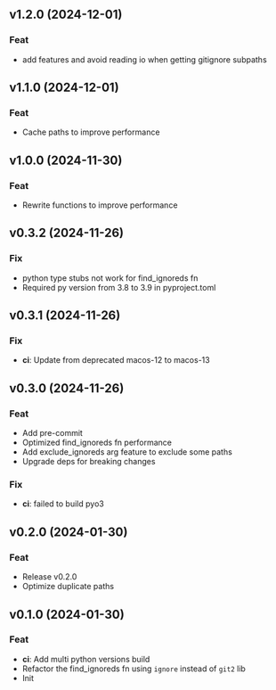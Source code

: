 ## v1.2.0 (2024-12-01)

### Feat

- add features and avoid reading io when getting gitignore subpaths

## v1.1.0 (2024-12-01)

### Feat

- Cache paths to improve performance

## v1.0.0 (2024-11-30)

### Feat

- Rewrite functions to improve performance

## v0.3.2 (2024-11-26)

### Fix

- python type stubs not work for find_ignoreds fn
- Required py version from 3.8 to 3.9 in pyproject.toml

## v0.3.1 (2024-11-26)

### Fix

- **ci**: Update from deprecated macos-12 to macos-13

## v0.3.0 (2024-11-26)

### Feat

- Add pre-commit
- Optimized find_ignoreds fn performance
- Add exclude_ignoreds arg feature to exclude some paths
- Upgrade deps for breaking changes

### Fix

- **ci**: failed to build pyo3

## v0.2.0 (2024-01-30)

### Feat

- Release v0.2.0
- Optimize duplicate paths

## v0.1.0 (2024-01-30)

### Feat

- **ci**: Add multi python versions build
- Refactor the find_ignoreds fn using `ignore` instead of `git2` lib
- Init
